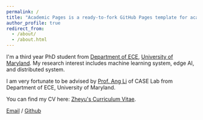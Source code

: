 ```yaml
---
permalink: /
title: "Academic Pages is a ready-to-fork GitHub Pages template for academic personal websites"
author_profile: true
redirect_from: 
  - /about/
  - /about.html
---
```


I'm a third year PhD student from [Department of ECE](https://ece.umd.edu/), [University of Maryland](https://umd.edu/). My research interest includes machine learning system, edge AI, and distributed system.

I am very fortunate to be advised by [Prof. Ang Li](https://www.ang-li.com/) of CASE Lab from Department of ECE, University of Maryland.

You can find my CV here: [Zheyu's Curriculum Vitae](../assets/ZheyuShenCV.pdf).

[Email](mailto:zyshen@umd.edu) / [Github](https://github.com/shenzheyu)
